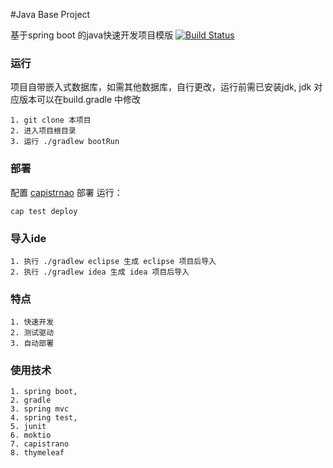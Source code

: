 
#Java Base Project

基于spring boot 的java快速开发项目模版 [![Build Status](https://travis-ci.org/tiaoling/java-base.svg?branch=master)](https://travis-ci.org/tiaoling/java-base)

### 运行
项目自带嵌入式数据库，如需其他数据库，自行更改，运行前需已安装jdk,
jdk 对应版本可以在build.gradle 中修改
```
1. git clone 本项目
2. 进入项目根目录
3. 运行 ./gradlew bootRun
```

### 部署
配置 [capistrnao](https://github.com/capistrano/capistrano) 部署
运行：
```
cap test deploy
```

### 导入ide
```
1. 执行 ./gradlew eclipse 生成 eclipse 项目后导入
2. 执行 ./gradlew idea 生成 idea 项目后导入
```

### 特点
```
1. 快速开发
2. 测试驱动
3. 自动部署
```

### 使用技术
```
1. spring boot,
2. gradle
3. spring mvc
4. spring test,
5. junit
6. moktio
7. capistrano
8. thymeleaf
```




